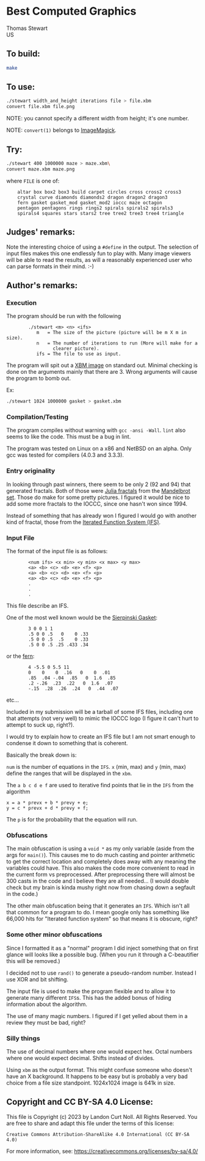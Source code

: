 # Best Computed Graphics

Thomas Stewart\
US

## To build:

```sh
make
```


## To use:

```sh
./stewart width_and_height iterations file > file.xbm
convert file.xbm file.png
```

NOTE: you cannot specify a different width from height; it's one number.

NOTE: `convert(1)` belongs to [ImageMagick](https://imagemagick.org/index.php).

## Try:

```sh
./stewart 400 1000000 maze > maze.xbm\
convert maze.xbm maze.png
```

where `FILE` is one of:

        altar box box2 box3 build carpet circles cross cross2 cross3
        crystal curve diamonds diamonds2 dragon dragon2 dragon3
        fern gasket gasket_mod gasket_mod2 ioccc maze octagon
        pentagon pentagons rings rings2 spirals spirals2 spirals3
        spirals4 squares stars stars2 tree tree2 tree3 tree4 triangle


## Judges' remarks:

Note the interesting choice of using a `#define` in the output.
The selection of input files makes this one endlessly fun to play
with.  Many image viewers will be able to read the results, as will
a reasonably experienced user who can parse formats in their mind.  :-)

## Author's remarks:

### Execution

The program should be run with the following

```
        ./stewart <m> <n> <ifs>
           m   = The size of the picture (picture will be m X m in size).
           n   = The number of iterations to run (More will make for a
                 clearer picture).
           ifs = The file to use as input.
```

The program will spit out a [XBM image](https://en.wikipedia.org/wiki/X_BitMap) on standard out.
Minimal checking is done on the arguments mainly that there are 3.
Wrong arguments will cause the program to bomb out.

Ex:

```sh
./stewart 1024 1000000 gasket > gasket.xbm
```

### Compilation/Testing

The program compiles without warning with `gcc -ansi -Wall`.
`lint` also seems to like the code.  This must be a bug in lint.

The program was tested on Linux on a x86 and NetBSD on an alpha.
Only gcc was tested for compilers (4.0.3 and 3.3.3).


### Entry originality

In looking through past winners, there seem to be only 2 (92 and 94) that
generated fractals.  Both of those were [Julia
fractals](https://en.wikipedia.org/wiki/Julia_set) from the [Mandelbrot
set](https://en.wikipedia.org/wiki/Mandelbrot_set). Those do make for some
pretty pictures.  I figured it would be nice to add some more fractals to the
IOCCC, since one hasn't won since 1994.

Instead of something that has already won I figured I would go with
another kind of fractal, those from the [Iterated Function System
(IFS)](https://en.wikipedia.org/wiki/Iterated_function_system).


### Input File

The format of the input file is as follows:

```
        <num ifs> <x min> <y min> <x max> <y max>
        <a> <b> <c> <d> <e> <f> <p>
        <a> <b> <c> <d> <e> <f> <p>
        <a> <b> <c> <d> <e> <f> <p>
        .
        .
        .
```

This file describe an IFS.

One of the most well known would be the [Sierpinski Gasket](gasket):

```
        3 0 0 1 1
        .5 0 0 .5   0    0 .33
        .5 0 0 .5  .5    0 .33
        .5 0 0 .5 .25 .433 .34
```

or the [fern](fern):

```
        4 -5.5 0 5.5 11
        0    0    0  .16   0    0  .01
        .85  .04 -.04  .85   0  1.6  .85
        .2 -.26  .23  .22   0  1.6  .07
        -.15  .28  .26  .24   0  .44  .07
```

etc...

Included in my submission will be a tarball of some IFS files,
including one that attempts (not very well) to mimic the IOCCC logo
(I figure it can't hurt to attempt to suck up, right?).

I would try to explain how to create an IFS file but I am not smart
enough to condense it down to something that is coherent.

Basically the break down is:

`num` is the number of equations in the `IFS`.
`x` (min, max) and `y` (min, max) define the ranges that will be displayed
in the `xbm`.

The `a b c d e f` are used to iterative find points that lie in the `IFS`
from the algorithm

```
x = a * prevx + b * prevy + e;
y = c * prevx + d * prevy + f;
```

The `p` is for the probability that the equation will run.


### Obfuscations

The main obfuscation is using a `void *` as my only variable (aside from
the args for `main()`).  This causes me to do much casting and pointer
arithmetic to get the correct location and completely does away with
any meaning the variables could have.  This also makes the code more
convenient to read in the current form vs preprocessed.  After
preprocessing there will almost be 300 casts in the code and I believe
they are all needed...  (I would double check but my brain is kinda
mushy right now from chasing down a segfault in the code.)

The other main obfuscation being that it generates an `IFS`.  Which isn't
all that common for a program to do.  I mean google only has something
like 66,000 hits for "Iterated function system" so that means it is
obscure, right?

### Some other minor obfuscations

Since I formatted it as a "normal" program I did inject something that
on first glance will looks like a possible bug.  (When you run it through
a C-beautifier this will be removed.)

I decided not to use `rand()` to generate a pseudo-random number.  Instead
I use XOR and bit shifting.

The input file is used to make the program flexible and to allow it to
generate many different `IFS`s.  This has the added bonus of hiding
information about the algorithm.

The use of many magic numbers.  I figured if I get yelled about them in
a review they must be bad, right?

### Silly things

The use of decimal numbers where one would expect hex.  Octal numbers
where one would expect decimal.  Shifts instead of divides.

Using `xbm` as the output format.  This might confuse someone who doesn't
have an X background.  It happens to be easy but is probably a very bad
choice from a file size standpoint.  1024x1024 image is 641k in size.

## Copyright and CC BY-SA 4.0 License:

This file is Copyright (c) 2023 by Landon Curt Noll.  All Rights Reserved.
You are free to share and adapt this file under the terms of this license:

    Creative Commons Attribution-ShareAlike 4.0 International (CC BY-SA 4.0)

For more information, see: https://creativecommons.org/licenses/by-sa/4.0/
